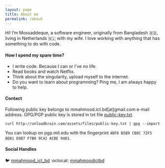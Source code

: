 ```yaml
---
layout: page
title: About me
permalink: /about
---
```


Hi! I’m Mossaddeque, a software engineer, originally from Bangladesh :bangladesh:, living in Netherlands :netherlands: with my wife. I love working with
 anything that has something to do with code.

#### How I spend my spare time?
- I write code. Because I can or I've no life.
- Read books and watch Netflix.
- Think about the singularity, upload myself to the internet.
- Do you want to learn about programming? Ping me, I am always happy to help.

#### Contact

Following public key belongs to mmahmood.ict.bd[at]gmail.com e-mail address. 
GPG/PGP public key is stored in txt file [public-key.txt](assets/files/public-key.txt).

```text
curl http://unloadbrain.com/assets/files/public-key.txt | gpg --import
```

You can lookup on pgp.mit.edu with the fingerprint ```4BF0 B5B9 CB0C 72F5 8D81 E6B7 F7B0 9C42 ACBE 9401```.

#### Social Handles
:bird: [mmahmood_ict_bd](https://twitter.com/mmahmood_ict_bd)
:octocat: [mmahmoodictbd](https://github.com/mmahmoodictbd)